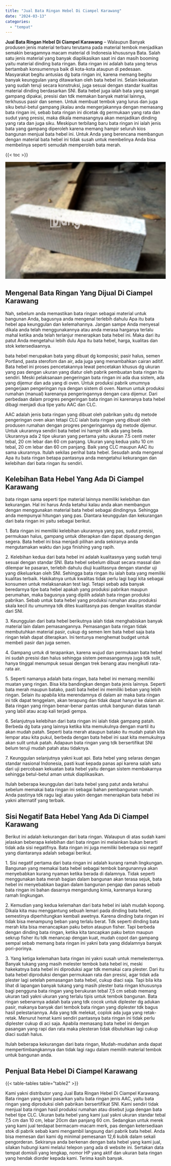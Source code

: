 ```yaml
---
title: "Jual Bata Ringan Hebel Di Ciampel Karawang"
date: "2024-03-13"
categories: 
  - "tempat"
---
```


**Jual Bata Ringan Hebel Di Ciampel Karawang** – Walaupun Banyak produsen jenis material terbaru terutama pada material tembok menjadikan semakin beragamnya macam material di Indonesia khususnya Bata. Salah satu jenis material yang banyak diaplikasikan saat ini dan masih booming yaitu material dinding bata ringan. Bata ringan ini adalah bata yang terus bertambah konsumennya baik di kota-kota ataupun di pedesaan. Masyarakat begitu antusias dg bata ringan ini, karena memang begitu banyak keunggulan yang ditawarkan oleh bata hebel ini. Selain kekuatan yang sudah teruji secara konstruksi, juga sesuai dengan standar kualitas material dinding berdasarkan SNI. Bata hebel juga ialah bata yang sangat gampang dipakai, presisi dan tdk memakan banyak matrial lainnya, terkhusus pasir dan semen. Untuk membuat tembok yang lurus dan juga siku betul-betul gampang jikalau anda mengerjakannya dengan memasang bata ringan ini, sebab bata ringan ini dicetak dg permukaan yang rata dan sudut yang presisi, maka dikala memasangnya akan menjadikan dinding yang rata dan juga siku. Meskipun terbilang baru bata ringan ini ialah jenis bata yang gampang diperoleh karena memang hampir seluruh kios bangunan menjual bata hebel ini. Untuk Anda yang berencana membangun dengan material bata hebel ini tidak susah untuk membelinya Anda bisa membelinya seperti semudah memperoleh bata merah.

{{< toc >}}

![Jual Bata Ringan Hebel Di Ciampel Karawang](/images/jual-hebel-murah-04.png)

## Mengenal Bata Ringan Yang Dijual Di Ciampel Karawang

Nah, sebelum anda memastikan bata ringan sebagai material untuk bangunan Anda, bagusnya anda mengenal terlebih dahulu Apa itu bata hebel apa keunggulan dan kelemahannya. Jangan sampe Anda menyesal dikala anda telah menggunakannya atau anda merasa harganya terlalu mahal ketika anda telah terlanjur menerapkan bata hebel ini. Maka dari itu patut Anda mengetahui lebih dulu Apa itu bata hebel, harga, kualitas dan stok ketersediaannya.

bata hebel merupakan bata yang dibuat dg komposisi; pasir halus, semen Portland, pasta sterofom dan air, ada juga yang menambahkan cairan aditif. Bata hebel ini proses pencetakannya lewat pencetakan khusus dg ukuran yang pas dengan ukuran yang diatur oleh pabrik pembuatan bata ringan itu sendiri. Meski pelaksanaan pengeringan bata ringan ini ada dua sistem, ada yang dijemur dan ada yang di oven. Untuk produksi pabrik umumnya pengerjaan pengeringan nya dengan sistem di oven. Namun untuk produksi rumahan (manual) karenanya pengeringannya dengan cara dijemur. Dari perbedaan dalam progres pengeringan bata ringan ini karenanya bata hebel dibagi menjadi dua tipe yaitu AAC dan CLC.

AAC adalah jenis bata ringan yang dibuat oleh pabrikan yaitu dg metode pengeringan oven akan tetapi CLC ialah bata ringan yang dibuat oleh produsen rumahan dengan progres pengeringannya dg metode dijemur. Untuk ukurannya sendiri bata hebel ini hampir tdk ada yang beda. Ukurannya ada 2 tipe ukuran yang pertama yaitu ukuran 7.5 centi meter tebal, 20 cm lebar dan 60 cm panjang. Ukuran yang kedua yaitu 10 cm tebal, 20 cm lebar dan 60 cm panjang. Baik yang CLC maupun AAC itu sama ukurannya. Itulah sekilas perihal bata hebel. Sesudah anda mengenal Apa itu bata ringan betapa pantasnya anda mengetahui kekurangan dan kelebihan dari bata ringan itu sendiri.

## Kelebihan Bata Hebel Yang Ada Di Ciampel Karawang

bata ringan sama seperti tipe material lainnya memiliki kelebihan dan kekurangan. Hal ini harus Anda ketahui kalau anda akan membangun dengan menggunakan material bata hebel sebagai dindingnya. Sehingga anda mempunyai hitungan yang pas. Diantara keunggulan dan kekurangan dari bata ringan ini yaitu sebagai berikut.

1\. Bata ringan ini memiliki kelebihan ukurannya yang pas, sudut presisi, permukaan halus, gampang untuk diterapkan dan dapat dipasang dengan segera. Bata hebel ini bisa menjadi pilihan anda sekiranya anda mengutamakan waktu dan juga finishing yang rapih.

2\. Kelebihan kedua dari bata hebel ini adalah kualitasnya yang sudah teruji sesuai dengan standar SNI. Bata hebel sebelum dibuat secara massal dan dilempar ke pasaran, terlebih dahulu diuji kualitasnya dengan standar uji yang dikeluarkan oleh SNI. Sehingga bata ringan itu ialah bata yang memiliki kualitas terbaik. Hakikatnya untuk kwalitas tidak perlu lagi bagi kita sebagai konsumen untuk melaksanakan test lagi. Tetapi sebab ada banyak beredarnya tipe bata hebel apakah yang produksi pabrikan maupun perumahan, maka bagusnya yang dipilih adalah bata ringan produksi pabrikan. Sebab untuk bata hebel yang produksi rumahan atau produksi skala kecil itu umumnya tdk dites kualitasnya pas dengan kwalitas standar dari SNI.

3\. Keunggulan dari bata hebel berikutnya ialah tidak menghabiskan banyak material lain dalam pemasangannya. Pemasangan bata ringan tidak membutuhkan material pasir, cukup dg semen lem bata hebel saja bata ringan telah dapat diterapkan. Ini tentunya menghemat budget untuk membeli pasir dan juga semen.

4\. Gampang untuk di terapankan, karena wujud dan permukaan bata hebel ini sudah presisi dan halus sehingga sistem pemasangannya juga tdk sulit, hanya tinggal menumpuk sesuai dengan trek benang atau mengikuti rata-rata air.

5\. Seperti namanya adalah bata ringan, bata hebel ini memang memiliki muatan yang ringan. Bisa kita bandingkan dengan bata jenis lainnya. Seperti bata merah maupun batako, pasti bata hebel ini memiliki beban yang lebih ringan. Selain itu apabila kita merendamnya di dalam air maka bata ringan ini tdk dapat tenggelam, akan terapung dan tidak dapat hanyut ke dalam air. Bata ringan yang ringan benar-benar pantas untuk bangunan diatas tanah yang labil atau acap kali terjadi gempa.

6\. Selanjutnya kelebihan dari bata ringan ini ialah tidak gampang patah. Berbeda dg bata yang lainnya ketika kita memukulnya dengan martil itu akan mudah patah. Seperti bata merah ataupun batako itu mudah patah kita lempar atau kita pukul, berbeda dengan bata hebel ini saat kita memukulnya akan sulit untuk patah. Adapaun bata ringan yang tdk bersertifikat SNI belum teruji mudah patah atau tidaknya.

7\. Keunggulan selanjutnya yakni kuat api. Bata hebel yang selaras dengan standar nasional Indonesia, pasti kuat kepada panas api karena salah satu dari uji percobaan kekuatan bata hebel yaitu dengan sistem membakarnya sehingga betul-betul aman untuk diaplikasikan.

Itulah beberapa keunggulan dari bata hebel yang patut anda ketahui sebelum memakai bata ringan ini sebagai bahan pembangunan rumah. Anda pastinya tdk ragu lagi atau yakin dengan menerapkan bata hebel ini yakni alternatif yang terbaik.

## Sisi Negatif Bata Hebel Yang Ada Di Ciampel Karawang

Berikut ini adalah kekurangan dari bata ringan. Walaupun di atas sudah kami jelaskan beberapa kelebihan dari bata ringan ini melainkan bukan berarti tidak ada sisi negatifnya. Bata ringan ini juga memiliki beberapa sisi negatif yang diantaranya adalah sebagai berikut.

1\. Sisi negatif pertama dari bata ringan ini adalah kurang ramah lingkungan. Bangunan yang memakai bata hebel sebagai tembok bangunannya akan menyebabkan kurang nyaman ketika berada di dalamnya. Tidak seperti menggunakan bata merah bagian dalam bangunan akan terasa sejuk, bata hebel ini menyebabkan bagian dalam bangunan pengap dan panas sebab bata ringan ini bahan dasarnya mengandung kimia, karenanya kurang ramah lingkungan.

2\. Kemudian yang kedua kelemahan dari bata hebel ini ialah mudah kopong. Dikala kita mau menggantung sebuah lemari pada dinding bata hebel, semestinya diperhitungkan kembali awetnya. Karena dinding bata ringan ini tidak bisa menampung beban yang terlalu berat. Tdk seperti dinding bata merah kita bisa menancapkan paku beton ataupun fisher. Tapi berbeda dengan dinding bata ringan, ketika kita tancapkan paku beton maupun sekrup fisher itu tdk menancap dengan kuat, mudah copot dan gampang sempal sebab memang bata ringan ini yakni bata yang didalamnya banyak pori-porinya.

3\. Yang ketiga kelemahan bata ringan ini yakni susah untuk memelesternya. Banyak tukang yang masih melester tembok bata hebel ini, meski hakekatnya bata hebel ini diproduksi agar tdk memakai cara plester. Dari itu bata hebel diproduksi dengan permukaan rata dan presisi, agar tidak ada plester lagi setelah pemasangan bata hebel, cukup diaci saja. Tapi bila kita lihat di lapangan banyak tukang yang masih plester bata ringan khususnya bagi pengguna bata ringan yang berukuran tebal 7,5 cm sebab memang ukuran tadi yakni ukuran yang terlalu tipis untuk tembok bangunan. Bata ringan sebenarnya adalah bata yang tdk cocok untuk diplester dg adukan pasir, makanya banyak dari tembok bata ringan yang diplester tdk bagus hasil pelestariannya. Ada yang tdk melekat, coplok ada juga yang retak-retak. Menurut hemat kami sendiri pantasnya bata ringan ini tidak perlu diplester cukup di aci saja. Apabila memasang bata hebel ini dengan pasangan yang rapi dan rata maka plesteran tidak dibutuhkan lagi cukup diaci sudah halus.

Itulah beberapa kekurangan dari bata ringan, Mudah-mudahan anda dapat mempertimbangkannya dan tidak lagi ragu dalam memilih material tembok untuk bangunan anda.

## Penjual Bata Hebel Di Ciampel Karawang

{{< table-tables table="table2" >}}

Kami yakni distributor yang Jual Bata Ringan Hebel Di Ciampel Karawang. Bata ringan yang kami pasarkan yaitu bata ringan jenis AAC, yaitu bata ringan yang diproduksi oleh pabrikan bersertifikat SNI. Kami sendiri tidak menjual bata ringan hasil produksi rumahan atau disebut juga dengan bata hebel tipe CLC. Ukuran bata hebel yang kami jual yakni ukuran standar tebal 7,5 cm dan 10 cm, lebar 20cm dan panjang 60 cm. Sedangkan untuk merek yang kami jual terdapat bermacam-macam merk, pas dengan ketersediaan stok di pabrik sebab kami mengambil langsung dari pabrik bata hebel. Anda bisa memesan dari kami dg minimal pemesanan 12,6 kubik dalam sekali pengorderan. Sekiranya anda berkenan dengan bata hebel yang kami jual, silakan hubungi kami melalui telepon yang ada di website ini. Sertakan data tempat domisili yang lengkap, nomor HP yang aktif dan ukuran bata ringan yang hendak diorder kepada kami. Terima kasih banyak.
